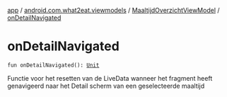 [app](../../index.md) / [android.com.what2eat.viewmodels](../index.md) / [MaaltijdOverzichtViewModel](index.md) / [onDetailNavigated](./on-detail-navigated.md)

# onDetailNavigated

`fun onDetailNavigated(): `[`Unit`](https://kotlinlang.org/api/latest/jvm/stdlib/kotlin/-unit/index.html)

Functie voor het resetten van de LiveData wanneer het fragment heeft genavigeerd naar het
Detail scherm van een geselecteerde maaltijd

